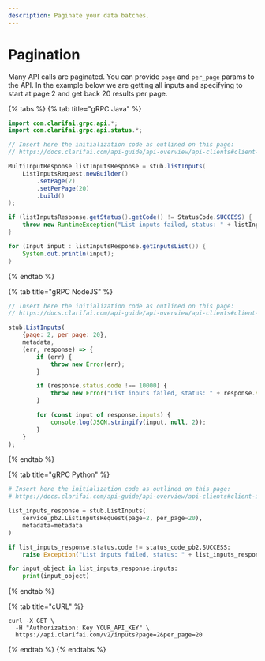 ```yaml
---
description: Paginate your data batches.
---
```


# Pagination

Many API calls are paginated. You can provide `page` and `per_page` params to the API. In the example below we are getting all inputs and specifying to start at page 2 and get back 20 results per page.

{% tabs %}
{% tab title="gRPC Java" %}
```java
import com.clarifai.grpc.api.*;
import com.clarifai.grpc.api.status.*;

// Insert here the initialization code as outlined on this page:
// https://docs.clarifai.com/api-guide/api-overview/api-clients#client-installation-instructions

MultiInputResponse listInputsResponse = stub.listInputs(
    ListInputsRequest.newBuilder()
        .setPage(2)
        .setPerPage(20)
        .build()
);

if (listInputsResponse.getStatus().getCode() != StatusCode.SUCCESS) {
    throw new RuntimeException("List inputs failed, status: " + listInputsResponse.getStatus());
}

for (Input input : listInputsResponse.getInputsList()) {
    System.out.println(input);
}
```
{% endtab %}

{% tab title="gRPC NodeJS" %}
```javascript
// Insert here the initialization code as outlined on this page:
// https://docs.clarifai.com/api-guide/api-overview/api-clients#client-installation-instructions

stub.ListInputs(
    {page: 2, per_page: 20},
    metadata,
    (err, response) => {
        if (err) {
            throw new Error(err);
        }

        if (response.status.code !== 10000) {
            throw new Error("List inputs failed, status: " + response.status.description);
        }

        for (const input of response.inputs) {
            console.log(JSON.stringify(input, null, 2));
        }
    }
);
```
{% endtab %}

{% tab title="gRPC Python" %}
```python
# Insert here the initialization code as outlined on this page:
# https://docs.clarifai.com/api-guide/api-overview/api-clients#client-installation-instructions

list_inputs_response = stub.ListInputs(
    service_pb2.ListInputsRequest(page=2, per_page=20),
    metadata=metadata
)

if list_inputs_response.status.code != status_code_pb2.SUCCESS:
    raise Exception("List inputs failed, status: " + list_inputs_response.status.description)

for input_object in list_inputs_response.inputs:
    print(input_object)
```
{% endtab %}

{% tab title="cURL" %}
```text
curl -X GET \
  -H "Authorization: Key YOUR_API_KEY" \
  https://api.clarifai.com/v2/inputs?page=2&per_page=20
```
{% endtab %}
{% endtabs %}

